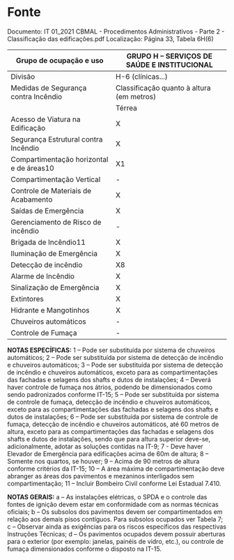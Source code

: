 # Fonte
Documento: IT 01_2021 CBMAL - Procedimentos Administrativos - Parte 2 - Classificação das edificações.pdf
Localização: Página 33, Tabela 6H(6)

| Grupo de ocupação e uso | GRUPO H – SERVIÇOS DE SAÚDE E INSTITUCIONAL |
|---|---|
| Divisão | H-6 (clínicas...) |
| Medidas de Segurança contra Incêndio | Classificação quanto à altura (em metros) |
|  | Térrea | H ≤ 6 | 6 < H ≤ 12 | 12 < H ≤ 23 | 23 < H ≤ 30 | Acima de 30 |
| Acesso de Viatura na Edificação | X | X | X | X | X | X |
| Segurança Estrutural contra Incêndio | X | X | X | X | X | X |
| Compartimentação horizontal e de áreas10 | X1 | X1 | X1 | X2 | X2 | X6 |
| Compartimentação Vertical | - | - | - | X5A | X5 | X6 |
| Controle de Materiais de Acabamento | X | X | X | X | X | X |
| Saídas de Emergência | X | X | X | X | X | X7 |
| Gerenciamento de Risco de incêndio | - | - | - | - | - | - |
| Brigada de Incêndio11 | X | X | X | X | X | X |
| Iluminação de Emergência | X | X | X | X | X | X |
| Detecção de incêndio | X8 | X8 | X8 | X | X | X |
| Alarme de Incêndio | X | X | X | X | X | X |
| Sinalização de Emergência | X | X | X | X | X | X |
| Extintores | X | X | X | X | X | X |
| Hidrante e Mangotinhos | X | X | X | X | X | X |
| Chuveiros automáticos | - | - | - | - | - | X |
| Controle de Fumaça | - | - | - | - | - | X9 |

**NOTAS ESPECÍFICAS:**
1 – Pode ser substituída por sistema de chuveiros automáticos;
2 – Pode ser substituída por sistema de detecção de incêndio e chuveiros automáticos;
3 – Pode ser substituída por sistema de detecção de incêndio e chuveiros automáticos, exceto para as compartimentações das fachadas e selagens dos shafts e dutos de instalações;
4 – Deverá haver controle de fumaça nos átrios, podendo be dimensionados como sendo padronizados conforme IT-15;
5 – Pode ser substituída por sistema de controle de fumaça, detecção de incêndio e chuveiros automáticos, exceto para as compartimentações das fachadas e selagens dos shafts e dutos de instalações;
6 – Pode ser substituída por sistema de controle de fumaça, detecção de incêndio e chuveiros automáticos, até 60 metros de altura, exceto para as compartimentações das fachadas e selagens dos shafts e dutos de instalações, sendo que para altura superior deve-se, adicionalmente, adotar as soluções contidas na IT-9;
7 - Deve haver Elevador de Emergência para edificações acima de 60m de altura;
8 – Somente nos quartos, se houver;
9 – Acima de 90 metros de altura conforme critérios da IT-15;
10 – A área máxima de compartimentação deve abranger as áreas dos pavimentos e mezaninos interligados sem compartimentação;
11 – Incluir Bombeiro Civil conforme Lei Estadual 7.410.

**NOTAS GERAIS:**
a – As instalações elétricas, o SPDA e o controle das fontes de ignição devem estar em conformidade com as normas técnicas oficiais;
b – Os subsolos dos pavimentos devem ser compartimentados em relação aos demais pisos contíguos. Para subsolos ocupados ver Tabela 7;
c – Observar ainda as exigências para os riscos específicos das respectivas Instruções Técnicas;
d – Os pavimentos ocupados devem possuir aberturas para o exterior (por exemplo: janelas, painéis de vidro, etc.), ou controle de fumaça dimensionados conforme o disposto na IT-15.